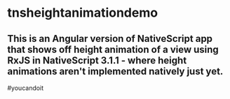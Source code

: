 # tnsheightanimationdemo

## This is an Angular version of  NativeScript app that shows off height animation of a view using RxJS in NativeScript 3.1.1 - where height animations aren't implemented natively just yet.

#youcandoit
